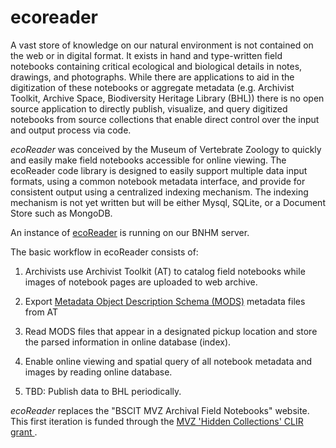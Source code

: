 # ecoreader

A vast store of knowledge on our natural environment is not contained on the web or in digital format. It exists in hand and type-written field notebooks containing critical ecological and biological details in notes, drawings, and photographs.  While there are applications to aid in the digitization of these notebooks or aggregate metadata (e.g. Archivist Toolkit, Archive Space, Biodiversity Heritage Library (BHL)) there is no open source application to directly publish, visualize, and query digitized notebooks from source collections that enable direct control over the input and output process via code.

_ecoReader_ was conceived by the Museum of Vertebrate Zoology to quickly and easily make field notebooks accessible for online viewing.  The ecoReader code library is designed to easily support multiple data input formats, using a common notebook metadata interface, and provide for consistent output using a centralized indexing mechanism.  The indexing mechanism is not yet written but will be either Mysql, SQLite, or a Document Store such as MongoDB.    

An instance of [ecoReader](http://ecoreader.berkeley.edu/) is running on our BNHM server.

The basic workflow in ecoReader consists of:

1. Archivists use Archivist Toolkit (AT) to catalog field notebooks while images of notebook pages are uploaded to web archive.

2. Export <a href='http://www.loc.gov/standards/mods/'>Metadata Object Description Schema (MODS)</a> metadata files from AT

3. Read MODS files that appear in a designated pickup location and store the parsed information in online database (index).

4. Enable online viewing and spatial query of all notebook metadata and images by reading online database.

5. TBD: Publish data to BHL periodically.
     
_ecoReader_ replaces the "BSCIT MVZ Archival Field Notebooks" website. This first iteration is funded through the [MVZ 'Hidden Collections' CLIR grant ](http://www.clir.org/hiddencollections/awards/for-2011).

